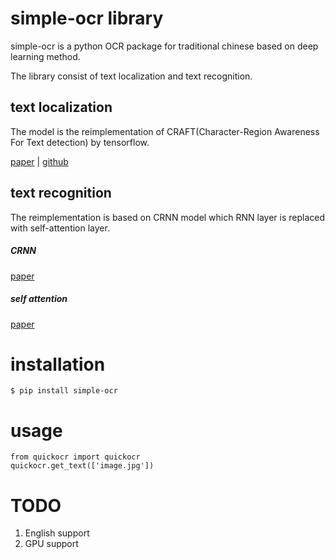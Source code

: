 # simple-ocr library
simple-ocr is a python OCR package for traditional chinese based on deep learning method.

The library consist of text localization and text recognition.

## text localization
The model is the reimplementation of CRAFT(Character-Region Awareness For Text detection) by tensorflow.

[paper](https://arxiv.org/abs/1904.01941) | [github](https://github.com/clovaai/CRAFT-pytorch)
 
## text recognition
The reimplementation is based on CRNN model which RNN layer is replaced with self-attention layer.

##### CRNN
[paper](https://arxiv.org/abs/1707.03985)

##### self attention

[paper](https://arxiv.org/abs/1706.03762)

# installation
```
$ pip install simple-ocr
```

# usage
```
from quickocr import quickocr
quickocr.get_text(['image.jpg'])
```



# TODO
1. English support
2. GPU support